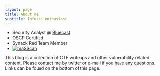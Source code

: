 ```yaml
---
layout: page
title: About me
subtitle: Infosec enthusiast 
---
```


- Security Analyst @ [Bluecast](https://bluecast.tech/)
- OSCP Certified
- Synack Red Team Member
- [ ![maSScan](https://www.hackthebox.eu/badge/image/94996)](https://app.hackthebox.com/profile/94996)


This blog is a collection of CTF writeups and other vulnerability related content. Please contact me by twitter or e-mail if you have any questions. Links can be found on the bottom of this page.
